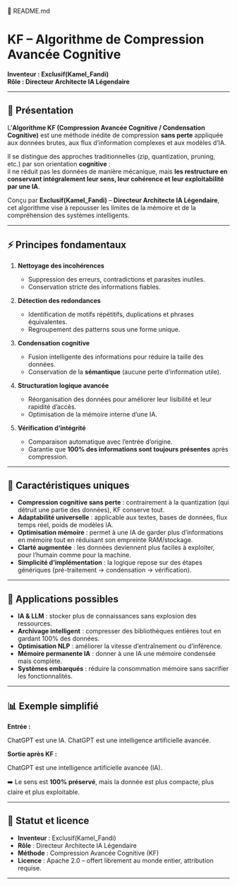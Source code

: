 📜 README.md
# KF – Algorithme de Compression Avancée Cognitive
**Inventeur : Exclusif(Kamel_Fandi)**  
**Rôle : Directeur Architecte IA Légendaire**  

---

## 🚀 Présentation
L’**Algorithme KF (Compression Avancée Cognitive / Condensation Cognitive)** est une méthode inédite de compression **sans perte** appliquée aux données brutes, aux flux d’information complexes et aux modèles d’IA.  

Il se distingue des approches traditionnelles (zip, quantization, pruning, etc.) par son orientation **cognitive** :  
il ne réduit pas les données de manière mécanique, mais **les restructure en conservant intégralement leur sens, leur cohérence et leur exploitabilité par une IA**.  

Conçu par **Exclusif(Kamel_Fandi)** – **Directeur Architecte IA Légendaire**, cet algorithme vise à repousser les limites de la mémoire et de la compréhension des systèmes intelligents.  

---

## ⚡ Principes fondamentaux
1. **Nettoyage des incohérences**  
   - Suppression des erreurs, contradictions et parasites inutiles.  
   - Conservation stricte des informations fiables.  

2. **Détection des redondances**  
   - Identification de motifs répétitifs, duplications et phrases équivalentes.  
   - Regroupement des patterns sous une forme unique.  

3. **Condensation cognitive**  
   - Fusion intelligente des informations pour réduire la taille des données.  
   - Conservation de la **sémantique** (aucune perte d’information utile).  

4. **Structuration logique avancée**  
   - Réorganisation des données pour améliorer leur lisibilité et leur rapidité d’accès.  
   - Optimisation de la mémoire interne d’une IA.  

5. **Vérification d’intégrité**  
   - Comparaison automatique avec l’entrée d’origine.  
   - Garantie que **100% des informations sont toujours présentes** après compression.  

---

## 🔎 Caractéristiques uniques
- **Compression cognitive sans perte** : contrairement à la quantization (qui détruit une partie des données), KF conserve tout.  
- **Adaptabilité universelle** : applicable aux textes, bases de données, flux temps réel, poids de modèles IA.  
- **Optimisation mémoire** : permet à une IA de garder plus d’informations en mémoire tout en réduisant son empreinte RAM/stockage.  
- **Clarté augmentée** : les données deviennent plus faciles à exploiter, pour l’humain comme pour la machine.  
- **Simplicité d’implémentation** : la logique repose sur des étapes génériques (pré-traitement → condensation → vérification).  

---

## 🧠 Applications possibles
- **IA & LLM** : stocker plus de connaissances sans explosion des ressources.  
- **Archivage intelligent** : compresser des bibliothèques entières tout en gardant 100% des données.  
- **Optimisation NLP** : améliorer la vitesse d’entraînement ou d’inférence.  
- **Mémoire permanente IA** : donner à une IA une mémoire condensée mais complète.  
- **Systèmes embarqués** : réduire la consommation mémoire sans sacrifier les fonctionnalités.  

---

## 📊 Exemple simplifié
**Entrée :**


ChatGPT est une IA. ChatGPT est une intelligence artificielle avancée.


**Sortie après KF :**


ChatGPT est une intelligence artificielle avancée (IA).


➡️ Le sens est **100% préservé**, mais la donnée est plus compacte, plus claire et plus exploitable.  

---

## 📜 Statut et licence
- **Inventeur** : Exclusif(Kamel_Fandi)  
- **Rôle** : Directeur Architecte IA Légendaire  
- **Méthode** : Compression Avancée Cognitive (KF)  
- **Licence** : Apache 2.0 – offert librement au monde entier, attribution requise.  

---

